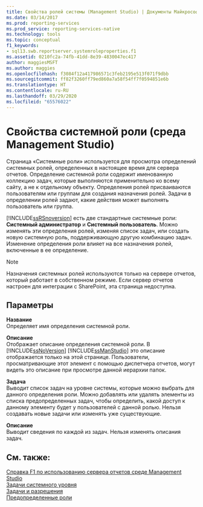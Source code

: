 ```yaml
---
title: Свойства ролей системы (Management Studio) | Документы Майкрософт
ms.date: 03/14/2017
ms.prod: reporting-services
ms.prod_service: reporting-services-native
ms.technology: tools
ms.topic: conceptual
f1_keywords:
- sql13.swb.reportserver.systemroleproperties.f1
ms.assetid: 0210fc2a-74fb-41dd-8e39-4830047ec417
author: maggiesMSFT
ms.author: maggies
ms.openlocfilehash: f3084f12a417986571c3feb2195e513f071f9dbb
ms.sourcegitcommit: ff82f3260ff79ed860a7a58f54ff7f0594851e6b
ms.translationtype: HT
ms.contentlocale: ru-RU
ms.lasthandoff: 03/29/2020
ms.locfileid: "65576022"
---
```

# <a name="system-role-properties-management-studio"></a>Свойства системной роли (среда Management Studio)
  Страница «Системные роли» используется для просмотра определений системных ролей, определенных в настоящее время для сервера отчетов. Определение системной роли содержит именованную коллекцию задач, которые выполняются применительно ко всему сайту, а не к отдельному объекту. Определения ролей присваиваются пользователям или группам для создания назначения ролей. Задачи в определении ролей задают, какие действия может выполнять пользователь или группа.  
  
 [!INCLUDE[ssRSnoversion](../../includes/ssrsnoversion-md.md)] есть две стандартные системные роли: **Системный администратор** и **Системный пользователь**. Можно изменять эти определения ролей, изменяя список задач, или создать новую системную роль, поддерживающую другую комбинацию задач. Изменение определения роли влияет на все назначения ролей, включенные в ее определение.  
  
> [!NOTE]  
>  Назначения системных ролей используются только на сервере отчетов, который работает в собственном режиме. Если сервер отчетов настроен для интеграции с SharePoint, эта страница недоступна.  
  
## <a name="options"></a>Параметры  
 **Название**  
 Определяет имя определения системной роли.  
  
 **Описание**  
 Отображает описание определения системной роли. В [!INCLUDE[ssNoVersion](../../includes/ssnoversion-md.md)] [!INCLUDE[ssManStudio](../../includes/ssmanstudio-md.md)] это описание отображается только на этой странице. Пользователи, просматривающие этот элемент с помощью диспетчера отчетов, могут видеть это описание при просмотре данной иерархии папок.  
  
 **Задача**  
 Выводит список задач на уровне системы, которые можно выбрать для данного определения роли. Можно добавлять или удалять элементы из списка предопределенных задач, чтобы определить, какой доступ к данному элементу будет у пользователей с данной ролью. Нельзя создавать новые задачи или изменять уже существующие.  
  
 **Описание**  
 Выводит сведения по каждой из задач. Нельзя изменять описания задач.  
  
## <a name="see-also"></a>См. также:  
 [Справка F1 по использованию сервера отчетов среде Management Studio](../../reporting-services/tools/report-server-in-management-studio-f1-help.md)   
 [Задачи системного уровня](../../reporting-services/security/tasks-and-permissions-system-level-tasks.md)   
 [Задачи и разрешения](../../reporting-services/security/tasks-and-permissions.md)   
 [Предопределенные роли](../../reporting-services/security/role-definitions-predefined-roles.md)  
  
  
